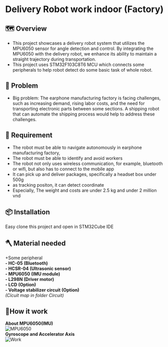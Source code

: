 # Delivery Robot work indoor (Factory)  
## 🗺️ Overview  
+ This project showcases a delivery robot system that utilizes the MPU6050 sensor for angle detection and control. By integrating the MPU6050 with the delivery robot, we enhance its ability to maintain a straight trajectory during transportation.  
+ This project uses STM32F103C8T6 MCU which connects some peripherals to help robot detect do some basic task of whole robot.  

## 🤖 Problem 
- Big problem: The earphone manufacturing factory is facing challenges, such as increasing demand, rising labor costs, and the need for transporting electronic parts between some sections. A shipping robot that can automate the shipping process would help to address these challenges.

## 🐴 Requirement
+ The robot must be able to navigate autonomously in earphone manufacturing factory, 
+ The robot must be able to identify and avoid workers  
+ The robot not only uses wireless communication, for example, bluetooth or wifi, but also has to connect to the mobile app
+ It can pick up and deliver packages, specifically a headset box under 500g
+ as tracking positon, it can detect coordinate
+ Especially, The weight and costs are under 2.5 kg and under 2 million vnd

## 📦 Installation  
Easy clone this project and open in STM32Cube IDE  
## 🪓 Material needed
+Some peripheral   
            **- HC-05 (Bluetooth)**  
            **- HCSR-04 (Ultrasonic sensor)**  
            **- MPU6050 (IMU module)**  
            **- L298N (Driver motor)**  
            **- LCD (Option)**  
            **- Voltage stabilizer circuit (Option)**  
_(Cỉcuit map in folder Circuit)_  
## 🚀How it work
**About MPU6050(IMU)**  
![MPU6050](https://blog.mecsu.vn/wp-content/uploads/2022/02/mo-dun-gia-toc-ke-mpu6050-2.png)  
**Gyroscope and Accelerator Axis**  
![Work](https://www.electronicwings.com/storage/PlatformSection/TopicContent/138/description/2_Oreintation_Polarity_of_Rotation_MPU6050.PNG)


